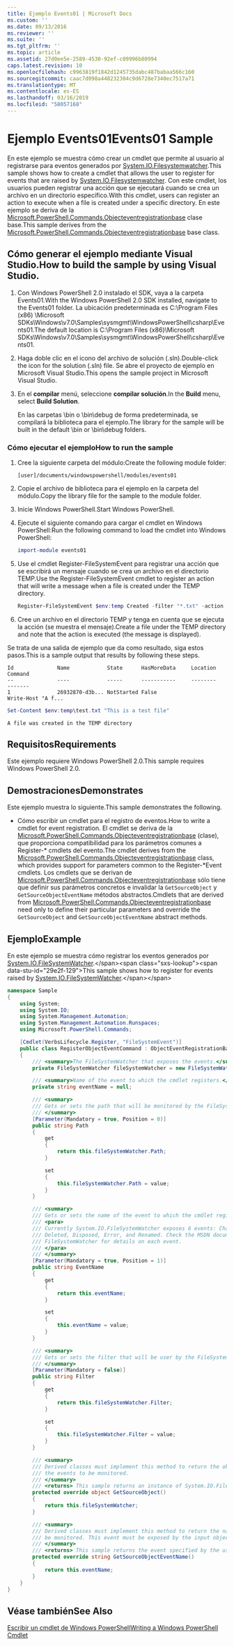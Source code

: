 ```yaml
---
title: Ejemplo Events01 | Microsoft Docs
ms.custom: ''
ms.date: 09/13/2016
ms.reviewer: ''
ms.suite: ''
ms.tgt_pltfrm: ''
ms.topic: article
ms.assetid: 27d0ee5e-2589-4530-92ef-c09996b80994
caps.latest.revision: 10
ms.openlocfilehash: c9963819f1842d1245735dabc487babaa566c160
ms.sourcegitcommit: caac7d098a448232304c9d6728e7340ec7517a71
ms.translationtype: MT
ms.contentlocale: es-ES
ms.lasthandoff: 03/16/2019
ms.locfileid: "58057168"
---
```

# <a name="events01-sample"></a><span data-ttu-id="29e2f-102">Ejemplo Events01</span><span class="sxs-lookup"><span data-stu-id="29e2f-102">Events01 Sample</span></span>

<span data-ttu-id="29e2f-103">En este ejemplo se muestra cómo crear un cmdlet que permite al usuario al registrarse para eventos generados por [System.IO.Filesystemwatcher](/dotnet/api/System.IO.FileSystemWatcher).</span><span class="sxs-lookup"><span data-stu-id="29e2f-103">This sample shows how to create a cmdlet that allows the user to register for events that are raised by [System.IO.Filesystemwatcher](/dotnet/api/System.IO.FileSystemWatcher).</span></span> <span data-ttu-id="29e2f-104">Con este cmdlet, los usuarios pueden registrar una acción que se ejecutará cuando se crea un archivo en un directorio específico.</span><span class="sxs-lookup"><span data-stu-id="29e2f-104">With this cmdlet, users can register an action to execute when a file is created under a specific directory.</span></span> <span data-ttu-id="29e2f-105">En este ejemplo se deriva de la [Microsoft.PowerShell.Commands.Objecteventregistrationbase](/dotnet/api/Microsoft.PowerShell.Commands.ObjectEventRegistrationBase) clase base.</span><span class="sxs-lookup"><span data-stu-id="29e2f-105">This sample derives from the [Microsoft.PowerShell.Commands.Objecteventregistrationbase](/dotnet/api/Microsoft.PowerShell.Commands.ObjectEventRegistrationBase) base class.</span></span>

## <a name="how-to-build-the-sample-by-using-visual-studio"></a><span data-ttu-id="29e2f-106">Cómo generar el ejemplo mediante Visual Studio.</span><span class="sxs-lookup"><span data-stu-id="29e2f-106">How to build the sample by using Visual Studio.</span></span>

1. <span data-ttu-id="29e2f-107">Con Windows PowerShell 2.0 instalado el SDK, vaya a la carpeta Events01.</span><span class="sxs-lookup"><span data-stu-id="29e2f-107">With the Windows PowerShell 2.0 SDK installed, navigate to the Events01 folder.</span></span> <span data-ttu-id="29e2f-108">La ubicación predeterminada es C:\Program Files (x86) \Microsoft SDKs\Windows\v7.0\Samples\sysmgmt\WindowsPowerShell\csharp\Events01.</span><span class="sxs-lookup"><span data-stu-id="29e2f-108">The default location is C:\Program Files (x86)\Microsoft SDKs\Windows\v7.0\Samples\sysmgmt\WindowsPowerShell\csharp\Events01.</span></span>

2. <span data-ttu-id="29e2f-109">Haga doble clic en el icono del archivo de solución (.sln).</span><span class="sxs-lookup"><span data-stu-id="29e2f-109">Double-click the icon for the solution (.sln) file.</span></span> <span data-ttu-id="29e2f-110">Se abre el proyecto de ejemplo en Microsoft Visual Studio.</span><span class="sxs-lookup"><span data-stu-id="29e2f-110">This opens the sample project in Microsoft Visual Studio.</span></span>

3. <span data-ttu-id="29e2f-111">En el **compilar** menú, seleccione **compilar solución**.</span><span class="sxs-lookup"><span data-stu-id="29e2f-111">In the **Build** menu, select **Build Solution**.</span></span>

    <span data-ttu-id="29e2f-112">En las carpetas \bin o \bin\debug de forma predeterminada, se compilará la biblioteca para el ejemplo.</span><span class="sxs-lookup"><span data-stu-id="29e2f-112">The library for the sample will be built in the default \bin or \bin\debug folders.</span></span>

### <a name="how-to-run-the-sample"></a><span data-ttu-id="29e2f-113">Cómo ejecutar el ejemplo</span><span class="sxs-lookup"><span data-stu-id="29e2f-113">How to run the sample</span></span>

1. <span data-ttu-id="29e2f-114">Cree la siguiente carpeta del módulo:</span><span class="sxs-lookup"><span data-stu-id="29e2f-114">Create the following module folder:</span></span>

    `[user]/documents/windowspowershell/modules/events01`

2. <span data-ttu-id="29e2f-115">Copie el archivo de biblioteca para el ejemplo en la carpeta del módulo.</span><span class="sxs-lookup"><span data-stu-id="29e2f-115">Copy the library file for the sample to the module folder.</span></span>

3. <span data-ttu-id="29e2f-116">Inicie Windows PowerShell.</span><span class="sxs-lookup"><span data-stu-id="29e2f-116">Start Windows PowerShell.</span></span>

4. <span data-ttu-id="29e2f-117">Ejecute el siguiente comando para cargar el cmdlet en Windows PowerShell:</span><span class="sxs-lookup"><span data-stu-id="29e2f-117">Run the following command to load the cmdlet into Windows PowerShell:</span></span>

    ```powershell
    import-module events01
    ```

5. <span data-ttu-id="29e2f-118">Use el cmdlet Register-FileSystemEvent para registrar una acción que se escribirá un mensaje cuando se crea un archivo en el directorio TEMP.</span><span class="sxs-lookup"><span data-stu-id="29e2f-118">Use the Register-FileSystemEvent cmdlet to register an action that will write a message when a file is created under the TEMP directory.</span></span>

    ```powershell
    Register-FileSystemEvent $env:temp Created -filter "*.txt" -action { Write-Host "A file was created in the TEMP directory" }
    ```

6. <span data-ttu-id="29e2f-119">Cree un archivo en el directorio TEMP y tenga en cuenta que se ejecuta la acción (se muestra el mensaje).</span><span class="sxs-lookup"><span data-stu-id="29e2f-119">Create a file under the TEMP directory and note that the action is executed (the message is displayed).</span></span>

<span data-ttu-id="29e2f-120">Se trata de una salida de ejemplo que da como resultado, siga estos pasos.</span><span class="sxs-lookup"><span data-stu-id="29e2f-120">This is a sample output that results by following these steps.</span></span>

```output
Id              Name            State      HasMoreData     Location             Command
--              ----            -----      -----------     --------             -------
1               26932870-d3b... NotStarted False                                 Write-Host "A f...

```

```powershell
Set-Content $env:temp\test.txt "This is a test file"
```

```output
A file was created in the TEMP directory
```

## <a name="requirements"></a><span data-ttu-id="29e2f-121">Requisitos</span><span class="sxs-lookup"><span data-stu-id="29e2f-121">Requirements</span></span>

<span data-ttu-id="29e2f-122">Este ejemplo requiere Windows PowerShell 2.0.</span><span class="sxs-lookup"><span data-stu-id="29e2f-122">This sample requires Windows PowerShell 2.0.</span></span>

## <a name="demonstrates"></a><span data-ttu-id="29e2f-123">Demostraciones</span><span class="sxs-lookup"><span data-stu-id="29e2f-123">Demonstrates</span></span>

<span data-ttu-id="29e2f-124">Este ejemplo muestra lo siguiente.</span><span class="sxs-lookup"><span data-stu-id="29e2f-124">This sample demonstrates the following.</span></span>

- <span data-ttu-id="29e2f-125">Cómo escribir un cmdlet para el registro de eventos.</span><span class="sxs-lookup"><span data-stu-id="29e2f-125">How to write a cmdlet for event registration.</span></span> <span data-ttu-id="29e2f-126">El cmdlet se deriva de la [Microsoft.PowerShell.Commands.Objecteventregistrationbase](/dotnet/api/Microsoft.PowerShell.Commands.ObjectEventRegistrationBase) (clase), que proporciona compatibilidad para los parámetros comunes a Register-\* cmdlets del evento.</span><span class="sxs-lookup"><span data-stu-id="29e2f-126">The cmdlet derives from the [Microsoft.PowerShell.Commands.Objecteventregistrationbase](/dotnet/api/Microsoft.PowerShell.Commands.ObjectEventRegistrationBase) class, which provides support for parameters common to the Register-\*Event cmdlets.</span></span> <span data-ttu-id="29e2f-127">Los cmdlets que se derivan de [Microsoft.PowerShell.Commands.Objecteventregistrationbase](/dotnet/api/Microsoft.PowerShell.Commands.ObjectEventRegistrationBase) sólo tiene que definir sus parámetros concretos e invalidar la `GetSourceObject` y `GetSourceObjectEventName` métodos abstractos.</span><span class="sxs-lookup"><span data-stu-id="29e2f-127">Cmdlets that are derived from [Microsoft.PowerShell.Commands.Objecteventregistrationbase](/dotnet/api/Microsoft.PowerShell.Commands.ObjectEventRegistrationBase) need only to define their particular parameters and override the `GetSourceObject` and `GetSourceObjectEventName` abstract methods.</span></span>

## <a name="example"></a><span data-ttu-id="29e2f-128">Ejemplo</span><span class="sxs-lookup"><span data-stu-id="29e2f-128">Example</span></span>

<span data-ttu-id="29e2f-129">En este ejemplo se muestra cómo registrar los eventos generados por [System.IO.FileSystemWatcher](https://msdn.microsoft.com/en-us/library/system.io.filesystemwatcher\(v=vs.110\).aspx).</span><span class="sxs-lookup"><span data-stu-id="29e2f-129">This sample shows how to register for events raised by [System.IO.FileSystemWatcher](https://msdn.microsoft.com/en-us/library/system.io.filesystemwatcher\(v=vs.110\).aspx).</span></span>

```csharp
namespace Sample
{
    using System;
    using System.IO;
    using System.Management.Automation;
    using System.Management.Automation.Runspaces;
    using Microsoft.PowerShell.Commands;

    [Cmdlet(VerbsLifecycle.Register, "FileSystemEvent")]
    public class RegisterObjectEventCommand : ObjectEventRegistrationBase
    {
        /// <summary>The FileSystemWatcher that exposes the events.</summary>
        private FileSystemWatcher fileSystemWatcher = new FileSystemWatcher();

        /// <summary>Name of the event to which the cmdlet registers.</summary>
        private string eventName = null;

        /// <summary>
        /// Gets or sets the path that will be monitored by the FileSystemWatcher.
        /// </summary>
        [Parameter(Mandatory = true, Position = 0)]
        public string Path
        {
            get
            {
                return this.fileSystemWatcher.Path;
            }

            set
            {
                this.fileSystemWatcher.Path = value;
            }
        }

        /// <summary>
        /// Gets or sets the name of the event to which the cmdlet registers.
        /// <para>
        /// Currently System.IO.FileSystemWatcher exposes 6 events: Changed, Created,
        /// Deleted, Disposed, Error, and Renamed. Check the MSDN documentation of
        /// FileSystemWatcher for details on each event.
        /// </para>
        /// </summary>
        [Parameter(Mandatory = true, Position = 1)]
        public string EventName
        {
            get
            {
                return this.eventName;
            }

            set
            {
                this.eventName = value;
            }
        }

        /// <summary>
        /// Gets or sets the filter that will be user by the FileSystemWatcher.
        /// </summary>
        [Parameter(Mandatory = false)]
        public string Filter
        {
            get
            {
                return this.fileSystemWatcher.Filter;
            }

            set
            {
                this.fileSystemWatcher.Filter = value;
            }
        }

        /// <summary>
        /// Derived classes must implement this method to return the object that generates
        /// the events to be monitored.
        /// </summary>
        /// <returns> This sample returns an instance of System.IO.FileSystemWatcher</returns>
        protected override object GetSourceObject()
        {
            return this.fileSystemWatcher;
        }

        /// <summary>
        /// Derived classes must implement this method to return the name of the event to
        /// be monitored. This event must be exposed by the input object.
        /// </summary>
        /// <returns> This sample returns the event specified by the user with the -EventName parameter.</returns>
        protected override string GetSourceObjectEventName()
        {
            return this.eventName;
        }
    }
}
```

## <a name="see-also"></a><span data-ttu-id="29e2f-130">Véase también</span><span class="sxs-lookup"><span data-stu-id="29e2f-130">See Also</span></span>

[<span data-ttu-id="29e2f-131">Escribir un cmdlet de Windows PowerShell</span><span class="sxs-lookup"><span data-stu-id="29e2f-131">Writing a Windows PowerShell Cmdlet</span></span>](./writing-a-windows-powershell-cmdlet.md)